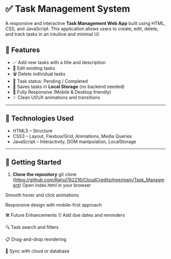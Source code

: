# ✅ Task Management System

A responsive and interactive **Task Management Web App** built using HTML, CSS, and JavaScript. This application allows users to create, edit, delete, and track tasks in an intuitive and minimal UI.


## 📌 Features

- ✅ Add new tasks with a title and description
- 📝 Edit existing tasks
- 🗑️ Delete individual tasks
- 📂 Task status: Pending / Completed
- 💾 Saves tasks in **Local Storage** (no backend needed)
- 📱 Fully Responsive (Mobile & Desktop friendly)
- ✨ Clean UI/UX animations and transitions

---

## 📁 Technologies Used

- HTML5 – Structure
- CSS3 – Layout, Flexbox/Grid, Animations, Media Queries
- JavaScript – Interactivity, DOM manipulation, LocalStorage

---

## 🚀 Getting Started

1. **Clone the repository**
   git clone (https://github.com/Rahul762216/CloudCredits/tree/main/Task_Managment)
Open index.html in your browser

Smooth hover and click animations

Responsive design with mobile-first approach

🛠️ Future Enhancements
⏰ Add due dates and reminders

🔍 Task search and filters

📋 Drag-and-drop reordering

🔄 Sync with cloud or database
